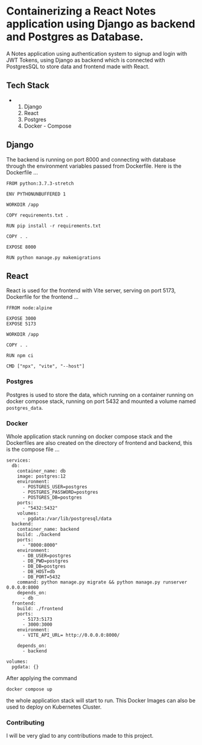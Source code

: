 # Containerizing a React Notes application using Django as backend and Postgres as Database.
A Notes application using authentication system to signup and login with JWT Tokens, using Django as backend which is connected with PostgresSQL to store data and frontend made with React.
## Tech Stack
- 1. Django
  2. React
  3. Postgres
  4. Docker - Compose

## Django
The backend is running on port 8000 and connecting with database through the environment variables passed from Dockerfile. Here is the Dockerfile ...
```
FROM python:3.7.3-stretch

ENV PYTHONUNBUFFERED 1

WORKDIR /app

COPY requirements.txt .

RUN pip install -r requirements.txt

COPY . .

EXPOSE 8000

RUN python manage.py makemigrations
```
## React
React is used for the frontend with Vite server, serving on port 5173, Dockerfile for the frontend ...
```
FFROM node:alpine

EXPOSE 3000
EXPOSE 5173

WORKDIR /app

COPY . .

RUN npm ci

CMD ["npx", "vite", "--host"]
```
### Postgres
Postgres is used to store the data, which running on a container running on docker compose stack, running on port 5432 and mounted a volume named ``` postgres_data ```.

### Docker
Whole application stack running on docker compose stack and the Dockerfiles are also created on the directory of frontend and backend, this is the compose file ...
```
services:
  db:
    container_name: db
    image: postgres:12
    environment:
      - POSTGRES_USER=postgres
      - POSTGRES_PASSWORD=postgres
      - POSTGRES_DB=postgres
    ports:
      - "5432:5432"
    volumes:
      - pgdata:/var/lib/postgresql/data
  backend:
    container_name: backend
    build: ./backend
    ports:
      - "8000:8000"
    environment:
      - DB_USER=postgres
      - DB_PWD=postgres
      - DB_DB=postgres
      - DB_HOST=db
      - DB_PORT=5432
    command: python manage.py migrate && python manage.py runserver 0.0.0.0:8000
    depends_on:
      - db
  frontend:
    build: ./frontend
    ports:
      - 5173:5173
      - 3000:3000
    environment:
      - VITE_API_URL= http://0.0.0.0:8000/

    depends_on:
      - backend

volumes:
  pgdata: {}
```
After applying the command
```
docker compose up
```
the whole application stack will start to run. This Docker Images can also be used to deploy on Kubernetes Cluster.

### Contributing 
I will be very glad to any contributions made to this project.